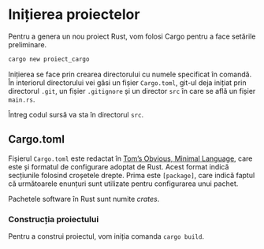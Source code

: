 # Inițierea proiectelor

Pentru a genera un nou proiect Rust, vom folosi Cargo pentru a face setările preliminare.

```bash
cargo new proiect_cargo
```

Inițierea se face prin crearea directorului cu numele specificat în comandă. În interiorul directorului vei găsi un fișier `Cargo.toml`, git-ul deja inițiat prin directorul `.git`, un fișier `.gitignore` și un director `src` în care se află un fișier `main.rs`.

Întreg codul sursă va sta în directorul `src`.

## Cargo.toml

Fișierul `Cargo.toml` este redactat în [Tom’s Obvious, Minimal Language](https://github.com/toml-lang/toml), care este și formatul de configurare adoptat de Rust.
Acest format indică secțiunile folosind croșetele drepte. Prima este `[package]`, care indică faptul că următoarele enunțuri sunt utilizate pentru configurarea unui pachet.

Pachetele software în Rust sunt numite *crates*.

### Construcția proiectului

Pentru a construi proiectul, vom iniția comanda `cargo build`.
